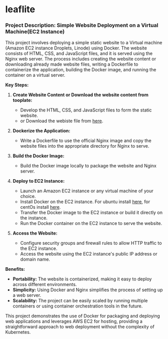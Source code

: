 # leaflite

### Project Description: Simple Website Deployment on a Virtual Machine(EC2 Instance)

This project involves deploying a simple static website to a Virtual machine (Amazon EC2 instance Droplets, Linode) using Docker. The website consists of HTML, CSS, and JavaScript files, and it is served using the Nginx web server. The process includes creating the website content or downloading already made website files, writing a Dockerfile to containerize the application, building the Docker image, and running the container on a virtual server.

**Key Steps:**
1. **Create Website Content or Download the website content from tooplate:**
   - Develop the HTML, CSS, and JavaScript files to form the static website.
   - or Download the webiste file from [here](https://www.tooplate.com/).

2. **Dockerize the Application:**
   - Write a Dockerfile to use the official Nginx image and copy the website files into the appropriate directory for Nginx to serve.

3. **Build the Docker Image:**
   - Build the Docker image locally to package the website and Nginx server.

4. **Deploy to EC2 Instance:**
   - Launch an Amazon EC2 instance or any virtual machine of your choice.
   - Install Docker on the EC2 instance. For ubuntu install [here](https://docs.docker.com/engine/install/ubuntu/), for centOs install [here](https://docs.docker.com/engine/install/centos/).
   - Transfer the Docker image to the EC2 instance or build it directly on the instance.
   - Run the Docker container on the EC2 instance to serve the website.

5. **Access the Website:**
   - Configure security groups and firewall rules to allow HTTP traffic to the EC2 instance.
   - Access the website using the EC2 instance's public IP address or domain name.

**Benefits:**
- **Portability:** The website is containerized, making it easy to deploy across different environments.
- **Simplicity:** Using Docker and Nginx simplifies the process of setting up a web server.
- **Scalability:** The project can be easily scaled by running multiple containers or using container orchestration tools in the future.

This project demonstrates the use of Docker for packaging and deploying web applications and leverages AWS EC2 for hosting, providing a straightforward approach to web deployment without the complexity of Kubernetes.
